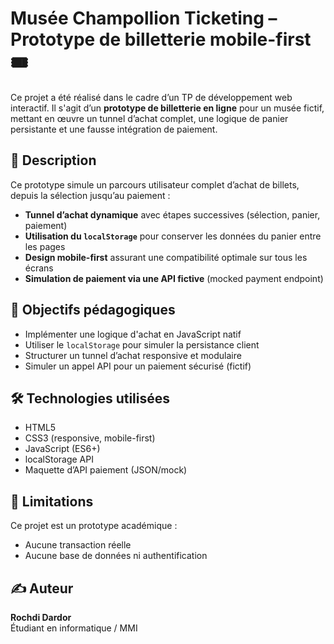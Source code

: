 # Musée Champollion Ticketing – Prototype de billetterie mobile-first 🎟️

Ce projet a été réalisé dans le cadre d’un TP de développement web interactif. Il s'agit d’un **prototype de billetterie en ligne** pour un musée fictif, mettant en œuvre un tunnel d’achat complet, une logique de panier persistante et une fausse intégration de paiement.

## 🧾 Description

Ce prototype simule un parcours utilisateur complet d’achat de billets, depuis la sélection jusqu’au paiement :

- **Tunnel d’achat dynamique** avec étapes successives (sélection, panier, paiement)
- **Utilisation du `localStorage`** pour conserver les données du panier entre les pages
- **Design mobile-first** assurant une compatibilité optimale sur tous les écrans
- **Simulation de paiement via une API fictive** (mocked payment endpoint)

## 🎯 Objectifs pédagogiques

- Implémenter une logique d'achat en JavaScript natif
- Utiliser le `localStorage` pour simuler la persistance client
- Structurer un tunnel d’achat responsive et modulaire
- Simuler un appel API pour un paiement sécurisé (fictif)

## 🛠️ Technologies utilisées

- HTML5
- CSS3 (responsive, mobile-first)
- JavaScript (ES6+)
- localStorage API
- Maquette d’API paiement (JSON/mock)

## 🔐 Limitations

Ce projet est un prototype académique :
- Aucune transaction réelle
- Aucune base de données ni authentification

## ✍️ Auteur

**Rochdi Dardor**  
Étudiant en informatique / MMI
